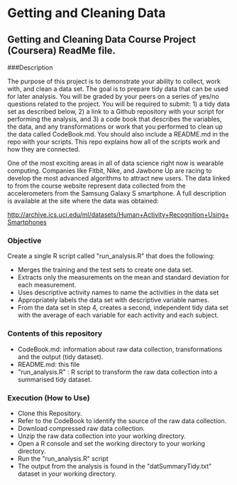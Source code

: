 # Getting and Cleaning Data

## Getting and Cleaning Data Course Project (Coursera) ReadMe file.

###Description

The purpose of this project is to demonstrate your ability to collect, work with, and clean a data set. The goal is to prepare tidy data that can be used for later analysis. You will be graded by your peers on a series of yes/no questions related to the project. You will be required to submit: 1) a tidy data set as described below, 2) a link to a Github repository with your script for performing the analysis, and 3) a code book that describes the variables, the data, and any transformations or work that you performed to clean up the data called CodeBook.md. You should also include a README.md in the repo with your scripts. This repo explains how all of the scripts work and how they are connected.

One of the most exciting areas in all of data science right now is wearable computing. Companies like Fitbit, Nike, and Jawbone Up are racing to develop the most advanced algorithms to attract new users. The data linked to from the course website represent data collected from the accelerometers from the Samsung Galaxy S smartphone. A full description is available at the site where the data was obtained:

  http://archive.ics.uci.edu/ml/datasets/Human+Activity+Recognition+Using+Smartphones

### Objective

Create a single R script called "run_analysis.R" that does the following:

* Merges the training and the test sets to create one data set.
* Extracts only the measurements on the mean and standard deviation for each measurement.
* Uses descriptive activity names to name the activities in the data set
* Appropriately labels the data set with descriptive variable names.
* From the data set in step 4, creates a second, independent tidy data set with the average of each variable for each activity and each subject.

### Contents of this repository

* CodeBook.md: information about raw data collection, transformations and the output (tidy dataset).
* README.md: this file
* "run_analysis.R" : R script to transform the raw data collection into a summarised tidy dataset.

### Execution (How to Use)

* Clone this Repository.
* Refer to the CodeBook to identify the source of the raw data collection.
* Download compressed raw data collection.
* Unzip the raw data collection into your working directory.
* Open a R console and set the working directory to your working directory.
* Run the "run_analysis.R" script
* The output from the analysis is found in the "datSummaryTidy.txt" dataset in your working directory.

